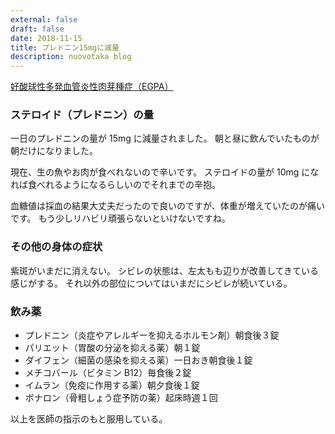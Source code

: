```yaml
---
external: false
draft: false
date: 2018-11-15
title: プレドニン15mgに減量
description: nuovotaka blog
---
```


[好酸球性多発血管炎性肉芽種症（EGPA）](https://www.jrs.or.jp/citizen/disease/c/c-06.html)

### ステロイド（プレドニン）の量

一日のプレドニンの量が 15mg に減量されました。
朝と昼に飲んでいたものが朝だけになりました。

現在、生の魚やお肉が食べれないので辛いです。
ステロイドの量が 10mg になれば食べれるようになるらしいのでそれまでの辛抱。

血糖値は採血の結果大丈夫だったので良いのですが、体重が増えていたのが痛いです。
もう少しリハビリ頑張らないといけないですね。

### その他の身体の症状

紫斑がいまだに消えない。
シビレの状態は、左太もも辺りが改善してきている感じがする。
それ以外の部位についてはいまだにシビレが続いている。

### 飲み薬

- プレドニン（炎症やアレルギーを抑えるホルモン剤）朝食後３錠
- パリエット（胃酸の分泌を抑える薬）朝１錠
- ダイフェン（細菌の感染を抑える薬）一日おき朝食後１錠
- メチコバール（ビタミン B12）毎食後２錠
- イムラン（免疫に作用する薬）朝夕食後１錠
- ボナロン（骨粗しょう症予防の薬）起床時週１回

以上を医師の指示のもと服用している。

